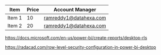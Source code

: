 
| Item      | Price | Account Manager     |
| ---        |    ----   |          --- |
| Item 1      | 10       | ramreddy1@datahexa.com   |
| Item 2   | 20        | ramreddy1@datahexa.com      |

https://docs.microsoft.com/en-us/power-bi/create-reports/desktop-rls

https://radacad.com/row-level-security-configuration-in-power-bi-desktop


```python

```
